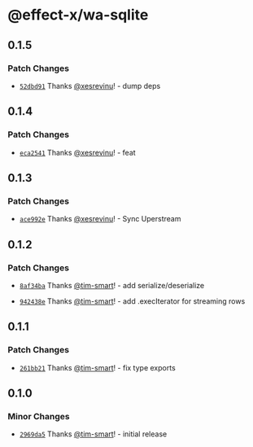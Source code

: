 # @effect-x/wa-sqlite

## 0.1.5

### Patch Changes

- [`52dbd91`](https://github.com/Effect-TS/wa-sqlite/commit/52dbd91142af9e355013f38d7b1cfbeebf630d73) Thanks [@xesrevinu](https://github.com/xesrevinu)! - dump deps

## 0.1.4

### Patch Changes

- [`eca2541`](https://github.com/Effect-TS/wa-sqlite/commit/eca2541ee16d1c4b363d0390b902e038834cc1e7) Thanks [@xesrevinu](https://github.com/xesrevinu)! - feat

## 0.1.3

### Patch Changes

- [`ace992e`](https://github.com/Effect-TS/wa-sqlite/commit/ace992e935d31eb26a5191567e748b9e00da7c18) Thanks [@xesrevinu](https://github.com/xesrevinu)! - Sync Uperstream

## 0.1.2

### Patch Changes

- [`8af34ba`](https://github.com/Effect-TS/wa-sqlite/commit/8af34bab3b312eaa139fa26c062cae1b308cd9b9) Thanks [@tim-smart](https://github.com/tim-smart)! - add serialize/deserialize

- [`942438e`](https://github.com/Effect-TS/wa-sqlite/commit/942438e926d13a64776c74dfbb9528680a06ab16) Thanks [@tim-smart](https://github.com/tim-smart)! - add .execIterator for streaming rows

## 0.1.1

### Patch Changes

- [`261bb21`](https://github.com/Effect-TS/wa-sqlite/commit/261bb21bedbd233721446c1a6af23beb78da65d4) Thanks [@tim-smart](https://github.com/tim-smart)! - fix type exports

## 0.1.0

### Minor Changes

- [`2969da5`](https://github.com/Effect-TS/wa-sqlite/commit/2969da5309bd540a55eff971d7f579e6cc1a17a7) Thanks [@tim-smart](https://github.com/tim-smart)! - initial release
